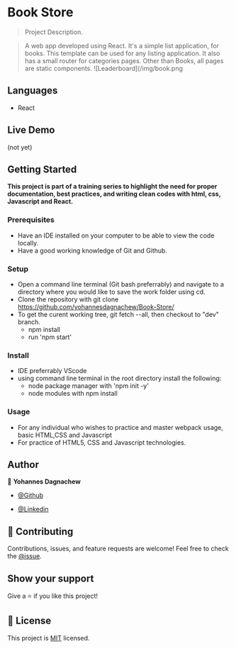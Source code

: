 # Book Store

> Project Description.

> A web app developed using React. It's a simple list application, for books. This template can be used for any listing application. It also has a small router for categories pages. Other than Books, all pages are static components.
![Leaderboard](/img/book.png
## Languages

- React

## Live Demo
(not yet)

## Getting Started

**This project is part of a training series to highlight the need for proper documentation, best practices, and writing clean codes with html, css, Javascript and React.**

### Prerequisites

- Have an IDE installed on your computer to be able to view the code locally.
- Have a good working knowledge of Git and Github.

### Setup

- Open a command line terminal (Git bash preferrably) and navigate to a directory where you would like to save the work folder using cd.
- Clone the repository with git clone https://github.com/yohannesdagnachew/Book-Store/
- To get the curent working tree, git fetch --all, then checkout to "dev" branch.
  - npm install
  - run 'npm start'

### Install

- IDE preferrably VScode
- using command line terminal in the root directory install the following:
  - node package manager with 'npm init -y'
  - node modules with npm install 

### Usage

- For any individual who wishes to practice and master webpack usage, basic HTML,CSS and Javascript
- For practice of HTML5, CSS and Javascript technologies.

## Author
👤 **Yohannes Dagnachew**

- [@Github](https://github.com/yohannesdagnachew)

- [@Linkedin](https://www.linkedin.com/in/yohannes-dagnachew-5b163a236/)


## 🤝 Contributing

Contributions, issues, and feature requests are welcome!
Feel free to check the [@issue](https://github.com/yohannesdagnachew/Book-Store/issues).

## Show your support

Give a ⭐ if you like this project!

## 📝 License

This project is [MIT](./MIT.md) licensed.
